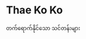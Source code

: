 # Thae Ko Ko
တက်ရောက်နိုင်သော သင်တန်းများ

[Button Shield]: https://img.shields.io/badge/Shield_Buttons-37a779?style=for-the-badge
